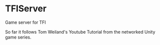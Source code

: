 # TFIServer
Game server for TFI

So far it follows Tom Weiland's Youtube Tutorial from the networked Unity game series.
